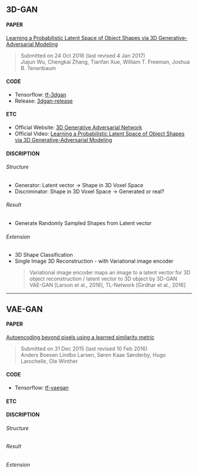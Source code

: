 ## 3D-GAN

#### PAPER
[Learning a Probabilistic Latent Space of Object Shapes via 3D Generative-Adversarial Modeling](https://arxiv.org/abs/1610.07584)

> Submitted on 24 Oct 2016 (last revised 4 Jan 2017)  
> Jiajun Wu, Chengkai Zhang, Tianfan Xue, William T. Freeman, Joshua B. Tenenbaum  

#### CODE
- Tensorflow: [tf-3dgan](https://github.com/meetshah1995/tf-3dgan)
- Release: [3dgan-release](https://github.com/zck119/3dgan-release)

#### ETC
- Official Website: [3D Generative Adversarial Network](http://3dgan.csail.mit.edu/)
- Official Video: [Learning a Probabilistic Latent Space of Object Shapes via 3D Generative-Adversarial Modeling](https://www.youtube.com/watch?v=mfx7uAkUtCI)

#### DISCRIPTION

###### Structure
- Generator: Latent vector -> Shape in 3D Voxel Space
- Discriminator: Shape in 3D Voxel Space -> Generated or real?

###### Result
- Generate Randomly Sampled Shapes from Latent vector

###### Extension
- 3D Shape Classification
- Single Image 3D Reconstruction - with Variational image encoder
    > Variational image encoder maps an image to a latent vector for 3D object reconstruction / latent vector to 3D object by 3D-GAN  
    > VAE-GAN [Larson et al., 2016], TL-Network [Girdhar et al., 2016]

- - -

## VAE-GAN

#### PAPER
[Autoencoding beyond pixels using a learned similarity metric](https://arxiv.org/abs/1512.09300)

> Submitted on 31 Dec 2015 (last revised 10 Feb 2016)  
> Anders Boesen Lindbo Larsen, Søren Kaae Sønderby, Hugo Larochelle, Ole Winther

#### CODE
- Tensorflow: [tf-vaegan](https://github.com/JeremyCCHsu/tf-vaegan)  

#### ETC

#### DISCRIPTION

###### Structure

###### Result

###### Extension
